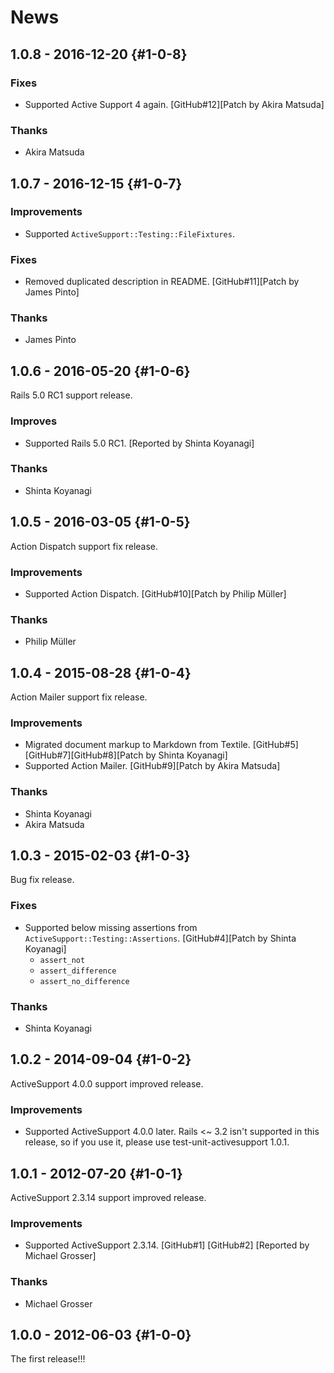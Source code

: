 # News

## 1.0.8 - 2016-12-20 {#1-0-8}

### Fixes

  * Supported Active Support 4 again.
    [GitHub#12][Patch by Akira Matsuda]

### Thanks

  * Akira Matsuda

## 1.0.7 - 2016-12-15 {#1-0-7}

### Improvements

  * Supported `ActiveSupport::Testing::FileFixtures`.

### Fixes

  * Removed duplicated description in README.
    [GitHub#11][Patch by James Pinto]

### Thanks

  * James Pinto

## 1.0.6 - 2016-05-20 {#1-0-6}

Rails 5.0 RC1 support release.

### Improves

  * Supported Rails 5.0 RC1.
    [Reported by Shinta Koyanagi]

### Thanks

  * Shinta Koyanagi

## 1.0.5 - 2016-03-05 {#1-0-5}

Action Dispatch support fix release.

### Improvements

  * Supported Action Dispatch.
    [GitHub#10][Patch by Philip Müller]

### Thanks

  * Philip Müller

## 1.0.4 - 2015-08-28 {#1-0-4}

Action Mailer support fix release.

### Improvements

  * Migrated document markup to Markdown from Textile.
    [GitHub#5][GitHub#7][GitHub#8][Patch by Shinta Koyanagi]
  * Supported Action Mailer. [GitHub#9][Patch by Akira Matsuda]

### Thanks

  * Shinta Koyanagi
  * Akira Matsuda

## 1.0.3 - 2015-02-03 {#1-0-3}

Bug fix release.

### Fixes

  * Supported below missing assertions from
    `ActiveSupport::Testing::Assertions`.
    [GitHub#4][Patch by Shinta Koyanagi]
     * `assert_not`
     * `assert_difference`
     * `assert_no_difference`

### Thanks

  * Shinta Koyanagi

## 1.0.2 - 2014-09-04 {#1-0-2}

ActiveSupport 4.0.0 support improved release.

### Improvements

  * Supported ActiveSupport 4.0.0 later.
    Rails <~ 3.2 isn't supported in this release, so if you use it,
    please use test-unit-activesupport 1.0.1.

## 1.0.1 - 2012-07-20 {#1-0-1}

ActiveSupport 2.3.14 support improved release.

### Improvements

  * Supported ActiveSupport 2.3.14.
    [GitHub#1] [GitHub#2]
    [Reported by Michael Grosser]

### Thanks

  * Michael Grosser

## 1.0.0 - 2012-06-03 {#1-0-0}

The first release!!!
